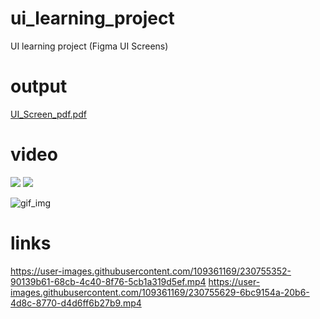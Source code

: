 # ui_learning_project
UI learning project (Figma UI Screens)

# output
[UI_Screen_pdf.pdf](https://github.com/DhorajiyaNency07/ui_learning_project/files/10978096/UI_Screen_pdf.pdf)

# video
<p>
<img src="https://user-images.githubusercontent.com/109361169/230755352-90139b61-68cb-4c40-8f76-5cb1a319d5ef.mp4">
<img src="https://user-images.githubusercontent.com/109361169/230755629-6bc9154a-20b6-4d8c-8770-d4d6ff6b27b9.mp4">
</p>


![gif_img](https://user-images.githubusercontent.com/109361169/230756042-3d798e42-6aab-42ef-86dd-d2f0fbde7672.gif)



# links
https://user-images.githubusercontent.com/109361169/230755352-90139b61-68cb-4c40-8f76-5cb1a319d5ef.mp4
https://user-images.githubusercontent.com/109361169/230755629-6bc9154a-20b6-4d8c-8770-d4d6ff6b27b9.mp4
